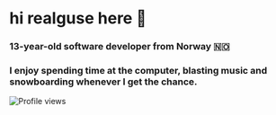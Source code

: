 # hi realguse here 👋

### 13-year-old software developer from Norway 🇳🇴

### I enjoy spending time at the computer, blasting music and snowboarding whenever I get the chance.

![Profile views](https://komarev.com/ghpvc/?username=realguse&style=flat-square&color=ff69b4&abbreviated=true)

